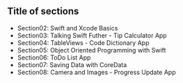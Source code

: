 ## Title of sections

- Section02: Swift and Xcode Basics
- Section03: Talking Swift Futher - Tip Calculator App
- Section04: TableViews - Code Dictionary App
- Section05: Object Oriented Programming with Swift
- Section06: ToDo List App
- Section07: Saving Data with CoreData
- Section08: Camera and Images - Progress Update App
